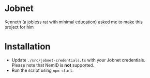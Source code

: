 # Jobnet
Kenneth (a jobless rat with minimal education) asked me to make this project for him

# Installation
* Update ```./src/jobnet-credentials.ts``` with your Jobnet credentials. Please note that NemID is **not** supported.
* Run the script using ```npm start```.